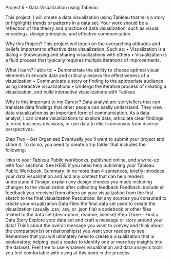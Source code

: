 Project 6 - Data Visualization using Tableau

This project, I will create a data visualization using Tableau that tells a story or highlights trends or patterns in a data set. Your work should be a reflection of the theory and practice of data visualization, such as visual encodings, design principles, and effective communication.

Why this Project?
This project will touch on the overarching attitudes and beliefs important to effective data visualization,
Such as:
•	Visualization is a dialog
•	Showcasing and sharing visualizations with others
•	Visualization is a fluid process that typically requires multiple iterations of improvements.

What I learn?
I able to:
•	Demonstrate the ability to choose optimal visual elements to encode data and critically assess the effectiveness of a visualization
•	Communicate a story or finding to the appropriate audience using interactive visualizations
•	Undergo the iterative process of creating a visualization, and build interactive visualizations with Tableau

Why is this Important to my Career?
Data analyst are storytellers that can translate data findings that other people can easily understand. They view data visualization as an important form of communication. As a data analyst, I can create visualizations to explore data, articulate clear findings to drive business decisions, or use data to elicit consensus from diverse perspectives.

Step Two - Get Organized
Eventually you’ll want to submit your project and share it. To do so, you need to create a zip folder that includes the following:

links to your Tableau Public workbooks, published online, and a write-up with four sections. See HERE if you need help publishing your Tableau Public Workbook.
Summary: in no more than 4 sentences, briefly introduce your data visualization and add any context that can help readers understand it
Design: explain any design choices you made including changes to the visualization after collecting feedback
Feedback: include all feedback you received from others on your visualization from the first sketch to the final visualization
Resources: list any sources you consulted to create your visualization
Data Files
the final data set used to create the visualization (usually .csv, .tsv, or .json file)
a codebook or other files related to the data set (description, readme, license)
Step Three - Find a Data Story
Explore your data set and craft a message or story around your data! Think about the overall message you want to convey and think about the comparison(s) or relationship(s) you want your readers to see. Remember that you will ultimately need to create a visualization that is explanatory, helping lead a reader to identify one or more key insights into the dataset. Feel free to use whatever visualization and data analysis tools you feel comfortable with using at this point in the process.
